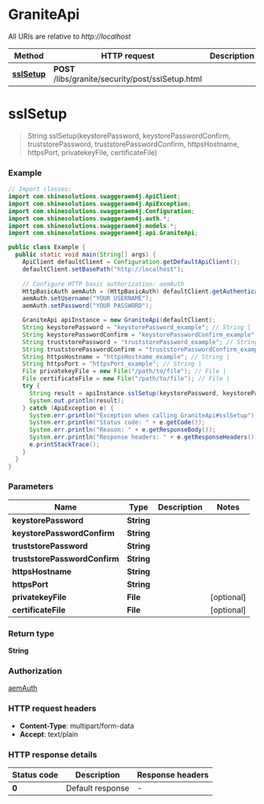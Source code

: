 # GraniteApi

All URIs are relative to *http://localhost*

Method | HTTP request | Description
------------- | ------------- | -------------
[**sslSetup**](GraniteApi.md#sslSetup) | **POST** /libs/granite/security/post/sslSetup.html | 


<a name="sslSetup"></a>
# **sslSetup**
> String sslSetup(keystorePassword, keystorePasswordConfirm, truststorePassword, truststorePasswordConfirm, httpsHostname, httpsPort, privatekeyFile, certificateFile)



### Example
```java
// Import classes:
import com.shinesolutions.swaggeraem4j.ApiClient;
import com.shinesolutions.swaggeraem4j.ApiException;
import com.shinesolutions.swaggeraem4j.Configuration;
import com.shinesolutions.swaggeraem4j.auth.*;
import com.shinesolutions.swaggeraem4j.models.*;
import com.shinesolutions.swaggeraem4j.api.GraniteApi;

public class Example {
  public static void main(String[] args) {
    ApiClient defaultClient = Configuration.getDefaultApiClient();
    defaultClient.setBasePath("http://localhost");
    
    // Configure HTTP basic authorization: aemAuth
    HttpBasicAuth aemAuth = (HttpBasicAuth) defaultClient.getAuthentication("aemAuth");
    aemAuth.setUsername("YOUR USERNAME");
    aemAuth.setPassword("YOUR PASSWORD");

    GraniteApi apiInstance = new GraniteApi(defaultClient);
    String keystorePassword = "keystorePassword_example"; // String | 
    String keystorePasswordConfirm = "keystorePasswordConfirm_example"; // String | 
    String truststorePassword = "truststorePassword_example"; // String | 
    String truststorePasswordConfirm = "truststorePasswordConfirm_example"; // String | 
    String httpsHostname = "httpsHostname_example"; // String | 
    String httpsPort = "httpsPort_example"; // String | 
    File privatekeyFile = new File("/path/to/file"); // File | 
    File certificateFile = new File("/path/to/file"); // File | 
    try {
      String result = apiInstance.sslSetup(keystorePassword, keystorePasswordConfirm, truststorePassword, truststorePasswordConfirm, httpsHostname, httpsPort, privatekeyFile, certificateFile);
      System.out.println(result);
    } catch (ApiException e) {
      System.err.println("Exception when calling GraniteApi#sslSetup");
      System.err.println("Status code: " + e.getCode());
      System.err.println("Reason: " + e.getResponseBody());
      System.err.println("Response headers: " + e.getResponseHeaders());
      e.printStackTrace();
    }
  }
}
```

### Parameters

Name | Type | Description  | Notes
------------- | ------------- | ------------- | -------------
 **keystorePassword** | **String**|  |
 **keystorePasswordConfirm** | **String**|  |
 **truststorePassword** | **String**|  |
 **truststorePasswordConfirm** | **String**|  |
 **httpsHostname** | **String**|  |
 **httpsPort** | **String**|  |
 **privatekeyFile** | **File**|  | [optional]
 **certificateFile** | **File**|  | [optional]

### Return type

**String**

### Authorization

[aemAuth](../README.md#aemAuth)

### HTTP request headers

 - **Content-Type**: multipart/form-data
 - **Accept**: text/plain

### HTTP response details
| Status code | Description | Response headers |
|-------------|-------------|------------------|
**0** | Default response |  -  |

